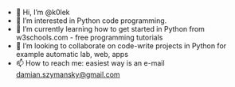 - 👋 Hi, I’m @k0lek
- 👀 I’m interested in Python code programming.
- 🌱 I’m currently learning how to get started in Python from w3schools.com - free programming tutorials
- 💞️ I’m looking to collaborate on code-write projects in Python for example automatic lab, web, apps
- 📫 How to reach me: easiest way is an e-mail damian.szymansky@gmail.com

<!---
k0lek/k0lek is a ✨ special ✨ repository because its `README.md` (this file) appears on your GitHub profile.
You can click the Preview link to take a look at your changes.
--->
